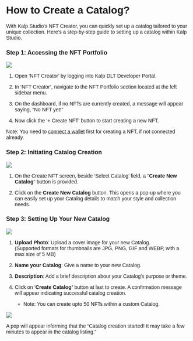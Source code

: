 <style>  body { font-family: "Source Sans 3", sans-serif!important; }</style>
<link href="https://fonts.googleapis.com/css2?family=Source+Sans+3:ital,wght@0,200..900;1,200..900&display=swap" rel="stylesheet">    
<link rel="stylesheet" href="https://fonts.googleapis.com/icon?family=Material+Icons">

# How to Create a Catalog?

With Kalp Studio's NFT Creator, you can quickly set up a catalog tailored to your unique collection. Here’s a step-by-step guide to setting up a catalog within Kalp Studio.

### **Step 1: Accessing the NFT Portfolio**


![](https://docs-images-kalp-studio.s3.ap-south-1.amazonaws.com/NFT+Creator+Articles+STG/create+catalog/cc1.png)

1.  Open ‘NFT Creator’ by logging into Kalp DLT Developer Portal.
    
2.  In ‘NFT Creator’, navigate to the NFT Portfolio section located at the left sidebar menu.
    
3.  On the dashboard, if no NFTs are currently created, a message will appear saying, “No NFT yet!”
    
4.  Now click the ‘+ Create NFT’ button to start creating a new NFT.
    

Note: You need to [connect a wallet](https://docs.kalp.studio/Products/NFT%20Creator/How%20to%20connect%20wallet/) first for creating a NFT, if not connected already.

### **Step 2: Initiating Catalog Creation**


![](https://docs-images-kalp-studio.s3.ap-south-1.amazonaws.com/NFT+Creator+Articles+STG/create+catalog/cc2.png)

1.  On the Create NFT screen, beside ‘Select Catalog’ field, a "**Create New Catalog**” button is provided.
    
2.  Click on the **Create New Catalog** button. This opens a pop-up where you can easily set up your Catalog details to match your style and collection needs.
    

### **Step 3: Setting Up Your New Catalog**


![](https://docs-images-kalp-studio.s3.ap-south-1.amazonaws.com/NFT+Creator+Articles+STG/create+catalog/cc3.png)

1.  **Upload Photo**: Upload a cover image for your new Catalog.  
    (Supported formats for thumbnails are JPG, PNG, GIF and WEBP, with a max size of 5 MB)
    
2.  **Name your Catalog**: Give a name to your new Catalog.
    
3.  **Description**: Add a brief description about your Catalog's purpose or theme.
    
4.  Click on ‘**Create Catalog’** button at last to create. A confirmation message will appear indicating successful catalog creation.

    - Note: You can create upto 50 NFTs within a custom Catalog.
    
![](https://docs-images-kalp-studio.s3.ap-south-1.amazonaws.com/NFT+Creator+Articles+STG/create+catalog/cc4.png)

A pop will appear informing that the “Catalog creation started! It may take a few minutes to appear in the catalog listing."